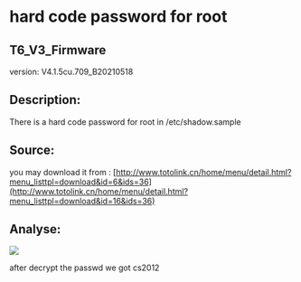 # hard code password for root

## T6_V3_Firmware

version: V4.1.5cu.709_B20210518

## Description:

There is a hard code password for root in /etc/shadow.sample

## Source:

you may download it from :
[http://www.totolink.cn/home/menu/detail.html?menu_listtpl=download&id=6&ids=36](http://www.totolink.cn/home/menu/detail.html?menu_listtpl=download&id=16&ids=36)

## Analyse:

![](https://s3.bmp.ovh/imgs/2022/07/21/1a0a02003cedef7f.png)

after decrypt the passwd we got cs2012

